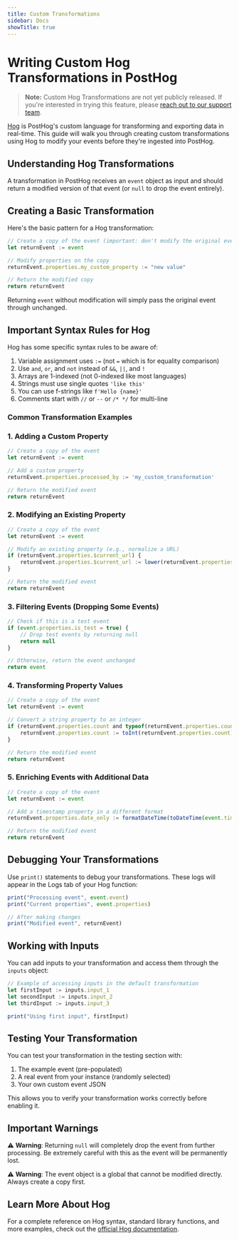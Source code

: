 ```yaml
---
title: Custom Transformations
sidebar: Docs
showTitle: true
---
```


# Writing Custom Hog Transformations in PostHog

> **Note:** Custom Hog Transformations are not yet publicly released. If you're interested in trying this feature, please [reach out to our support team](https://posthog.com/support).

[Hog](https://posthog.com/docs/hog) is PostHog's custom language for transforming and exporting data in real-time. This guide will walk you through creating custom transformations using Hog to modify your events before they're ingested into PostHog.

## Understanding Hog Transformations

A transformation in PostHog receives an `event` object as input and should return a modified version of that event (or `null` to drop the event entirely).

## Creating a Basic Transformation

Here's the basic pattern for a Hog transformation:

```javascript
// Create a copy of the event (important: don't modify the original event directly)
let returnEvent := event

// Modify properties on the copy
returnEvent.properties.my_custom_property := "new value"

// Return the modified copy
return returnEvent
```

Returning `event` without modification will simply pass the original event through unchanged.

## Important Syntax Rules for Hog

Hog has some specific syntax rules to be aware of:

1. Variable assignment uses `:=` (not `=` which is for equality comparison)
2. Use `and`, `or`, and `not` instead of `&&`, `||`, and `!`
3. Arrays are 1-indexed (not 0-indexed like most languages)
4. Strings must use single quotes `'like this'`
5. You can use f-strings like `f'Hello {name}'`
6. Comments start with `//` or `--` or `/* */` for multi-line

### Common Transformation Examples

### 1. Adding a Custom Property

```javascript
// Create a copy of the event
let returnEvent := event

// Add a custom property
returnEvent.properties.processed_by := 'my_custom_transformation'

// Return the modified event
return returnEvent
```

### 2. Modifying an Existing Property

```javascript
// Create a copy of the event
let returnEvent := event

// Modify an existing property (e.g., normalize a URL)
if (returnEvent.properties.$current_url) {
    returnEvent.properties.$current_url := lower(returnEvent.properties.$current_url)
}

// Return the modified event
return returnEvent
```

### 3. Filtering Events (Dropping Some Events)

```javascript
// Check if this is a test event
if (event.properties.is_test = true) {
    // Drop test events by returning null
    return null
}

// Otherwise, return the event unchanged
return event
```

### 4. Transforming Property Values

```javascript
// Create a copy of the event
let returnEvent := event

// Convert a string property to an integer
if (returnEvent.properties.count and typeof(returnEvent.properties.count) = 'string') {
    returnEvent.properties.count := toInt(returnEvent.properties.count)
}

// Return the modified event
return returnEvent
```

### 5. Enriching Events with Additional Data

```javascript
// Create a copy of the event
let returnEvent := event

// Add a timestamp property in a different format
returnEvent.properties.date_only := formatDateTime(toDateTime(event.timestamp), '%Y-%m-%d')

// Return the modified event
return returnEvent
```

## Debugging Your Transformations

Use `print()` statements to debug your transformations. These logs will appear in the Logs tab of your Hog function:

```javascript
print("Processing event", event.event)
print("Current properties", event.properties)

// After making changes
print("Modified event", returnEvent)
```

## Working with Inputs

You can add inputs to your transformation and access them through the `inputs` object:

```javascript
// Example of accessing inputs in the default transformation
let firstInput := inputs.input_1
let secondInput := inputs.input_2
let thirdInput := inputs.input_3

print("Using first input", firstInput)
```

## Testing Your Transformation

You can test your transformation in the testing section with:

1. The example event (pre-populated)
2. A real event from your instance (randomly selected)
3. Your own custom event JSON

This allows you to verify your transformation works correctly before enabling it.

## Important Warnings

⚠️ **Warning**: Returning `null` will completely drop the event from further processing. Be extremely careful with this as the event will be permanently lost.

⚠️ **Warning**: The event object is a global that cannot be modified directly. Always create a copy first.

## Learn More About Hog

For a complete reference on Hog syntax, standard library functions, and more examples, check out the [official Hog documentation](https://posthog.com/docs/hog).
